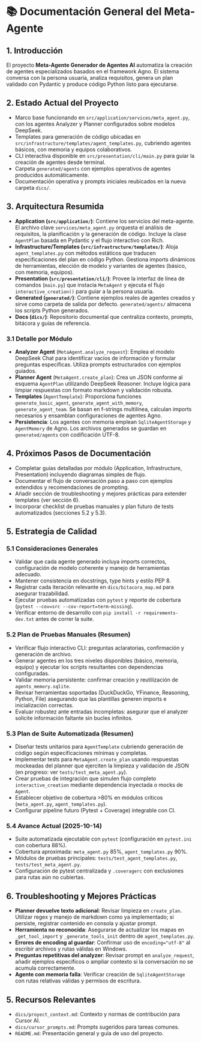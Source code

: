 # 📚 Documentación General del Meta-Agente

## 1. Introducción

El proyecto **Meta-Agente Generador de Agentes AI** automatiza la creación de agentes especializados basados en el framework Agno. El sistema conversa con la persona usuaria, analiza requisitos, genera un plan validado con Pydantic y produce código Python listo para ejecutarse.

## 2. Estado Actual del Proyecto

- Marco base funcionando en `src/application/services/meta_agent.py`, con los agentes Analyzer y Planner configurados sobre modelos DeepSeek.
- Templates para generación de código ubicadas en `src/infrastructure/templates/agent_templates.py`, cubriendo agentes básicos, con memoria y equipos colaborativos.
- CLI interactiva disponible en `src/presentation/cli/main.py` para guiar la creación de agentes desde terminal.
- Carpeta `generated/agents` con ejemplos operativos de agentes producidos automáticamente.
- Documentación operativa y prompts iniciales reubicados en la nueva carpeta `dics/`.

## 3. Arquitectura Resumida

- **Application (`src/application/`)**: Contiene los servicios del meta-agente. El archivo clave `services/meta_agent.py` orquesta el análisis de requisitos, la planificación y la generación de código. Incluye la clase `AgentPlan` basada en Pydantic y el flujo interactivo con Rich.
- **Infrastructure/Templates (`src/infrastructure/templates/`)**: Aloja `agent_templates.py` con métodos estáticos que traducen especificaciones del plan en código Python. Gestiona imports dinámicos de herramientas, elección de modelo y variantes de agentes (básico, con memoria, equipos).
- **Presentation (`src/presentation/cli/`)**: Provee la interfaz de línea de comandos (`main.py`) que instacia `MetaAgent` y ejecuta el flujo `interactive_creation()` para guiar a la persona usuaria.
- **Generated (`generated/`)**: Contiene ejemplos reales de agentes creados y sirve como carpeta de salida por defecto. `generated/agents/` almacena los scripts Python generados.
- **Docs (`dics/`)**: Repositorio documental que centraliza contexto, prompts, bitácora y guías de referencia.

### 3.1 Detalle por Módulo

- **Analyzer Agent** (`MetaAgent.analyze_request`): Emplea el modelo DeepSeek Chat para identificar vacíos de información y formular preguntas específicas. Utiliza prompts estructurados con ejemplos guiados.
- **Planner Agent** (`MetaAgent.create_plan`): Crea un JSON conforme al esquema `AgentPlan` utilizando DeepSeek Reasoner. Incluye lógica para limpiar respuestas con formato markdown y validación robusta.
- **Templates** (`AgentTemplate`): Proporciona funciones `generate_basic_agent`, `generate_agent_with_memory`, `generate_agent_team`. Se basan en f-strings multilínea, calculan imports necesarios y ensamblan configuraciones de agentes Agno.
- **Persistencia**: Los agentes con memoria emplean `SqliteAgentStorage` y `AgentMemory` de Agno. Los archivos generados se guardan en `generated/agents` con codificación UTF-8.

## 4. Próximos Pasos de Documentación

- Completar guías detalladas por módulo (Application, Infrastructure, Presentation) incluyendo diagramas simples de flujo.
- Documentar el flujo de conversación paso a paso con ejemplos extendidos y recomendaciones de prompting.
- Añadir sección de troubleshooting y mejores prácticas para extender templates (ver sección 6).
- Incorporar checklist de pruebas manuales y plan futuro de tests automatizados (secciones 5.2 y 5.3).

## 5. Estrategia de Calidad

### 5.1 Consideraciones Generales

- Validar que cada agente generado incluya imports correctos, configuración de modelo coherente y manejo de herramientas adecuado.
- Mantener consistencia en docstrings, type hints y estilo PEP 8.
- Registrar cada iteración relevante en `dics/bitacora_map.md` para asegurar trazabilidad.
- Ejecutar pruebas automatizadas con `pytest` y reporte de cobertura (`pytest --cov=src --cov-report=term-missing`).
- Verificar entorno de desarrollo con `pip install -r requirements-dev.txt` antes de correr la suite.

### 5.2 Plan de Pruebas Manuales (Resumen)

- Verificar flujo interactivo CLI: preguntas aclaratorias, confirmación y generación de archivo.
- Generar agentes en los tres niveles disponibles (básico, memoria, equipo) y ejecutar los scripts resultantes con dependencias configuradas.
- Validar memoria persistente: confirmar creación y reutilización de `agents_memory.sqlite`.
- Revisar herramientas soportadas (DuckDuckGo, YFinance, Reasoning, Python, File) asegurando que las plantillas generen imports e inicialización correctas.
- Evaluar robustez ante entradas incompletas: asegurar que el analyzer solicite información faltante sin bucles infinitos.

### 5.3 Plan de Suite Automatizada (Resumen)

- Diseñar tests unitarios para `AgentTemplate` cubriendo generación de código según especificaciones mínimas y completas.
- Implementar tests para `MetaAgent.create_plan` usando respuestas mockeadas del planner que ejerciten la limpieza y validación de JSON (en progreso: ver `tests/test_meta_agent.py`).
- Crear pruebas de integración que simulen flujo completo `interactive_creation` mediante dependencia inyectada o mocks de `Agent`.
- Establecer objetivo de cobertura >80% en módulos críticos (`meta_agent.py`, `agent_templates.py`).
- Configurar pipeline futuro (Pytest + Coverage) integrable con CI.

### 5.4 Avance Actual (2025-10-14)

- Suite automatizada ejecutable con `pytest` (configuración en `pytest.ini` con cobertura 88%).
- Cobertura aproximada: `meta_agent.py` 85%, `agent_templates.py` 90%.
- Módulos de pruebas principales: `tests/test_agent_templates.py`, `tests/test_meta_agent.py`.
- Configuración de pytest centralizada y `.coveragerc` con exclusiones para rutas aún no cubiertas.

## 6. Troubleshooting y Mejores Prácticas

- **Planner devuelve texto adicional**: Revisar limpieza en `create_plan`. Utilizar regex y manejo de markdown como ya implementado; si persiste, registrar contenido en consola y ajustar prompt.
- **Herramienta no reconocida**: Asegurarse de actualizar los mapas en `_get_tool_import` y `_generate_tools_init` dentro de `agent_templates.py`.
- **Errores de encoding al guardar**: Confirmar uso de `encoding="utf-8"` al escribir archivos y rutas válidas en Windows.
- **Preguntas repetitivas del analyzer**: Revisar prompt en `analyze_request`, añadir ejemplos específicos o ampliar contexto si la conversación no se acumula correctamente.
- **Agente con memoria falla**: Verificar creación de `SqliteAgentStorage` con rutas relativas válidas y permisos de escritura.

## 5. Recursos Relevantes

- `dics/proyect_context.md`: Contexto y normas de contribución para Cursor AI.
- `dics/cursor_prompts.md`: Prompts sugeridos para tareas comunes.
- `README.md`: Presentación general y guía de uso del proyecto.

